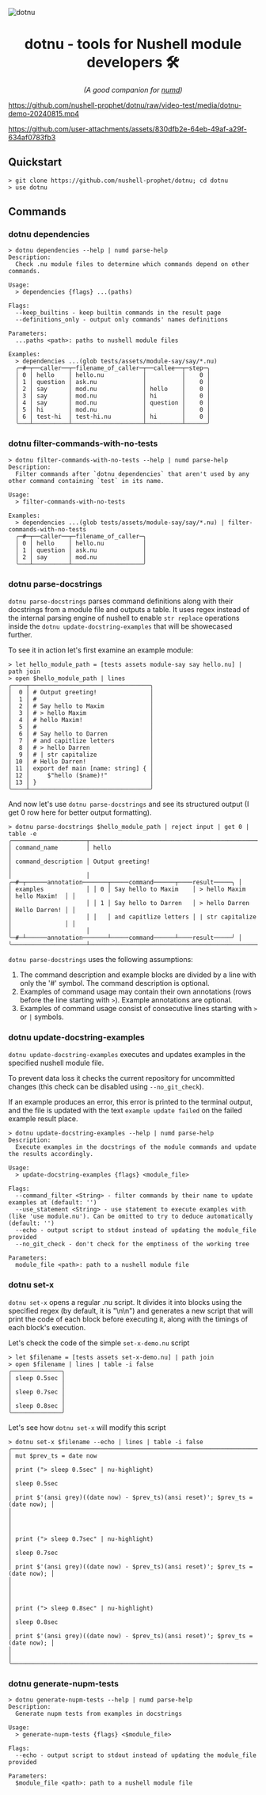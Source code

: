 ![dotnu](https://github.com/user-attachments/assets/4fb74e46-f75b-4155-8e61-8ff75db66117)

<h1 align="center"><strong>dotnu - tools for Nushell module developers 🛠️</strong></h1>

<p align="center"><em>(A good companion for <a href="https://github.com/nushell-prophet/numd">numd</a>)</em></p>

https://github.com/nushell-prophet/dotnu/raw/video-test/media/dotnu-demo-20240815.mp4

https://github.com/user-attachments/assets/830dfb2e-64eb-49af-a29f-634af0783fb3

## Quickstart

```nushell no-run
> git clone https://github.com/nushell-prophet/dotnu; cd dotnu
> use dotnu
```

## Commands

### dotnu dependencies

```nushell
> dotnu dependencies --help | numd parse-help
Description:
  Check .nu module files to determine which commands depend on other commands.

Usage:
  > dependencies {flags} ...(paths)

Flags:
  --keep_builtins - keep builtin commands in the result page
  --definitions_only - output only commands' names definitions

Parameters:
  ...paths <path>: paths to nushell module files

Examples:
  > dependencies ...(glob tests/assets/module-say/say/*.nu)
  ╭─#─┬──caller──┬─filename_of_caller─┬──callee──┬─step─╮
  │ 0 │ hello    │ hello.nu           │          │    0 │
  │ 1 │ question │ ask.nu             │          │    0 │
  │ 2 │ say      │ mod.nu             │ hello    │    0 │
  │ 3 │ say      │ mod.nu             │ hi       │    0 │
  │ 4 │ say      │ mod.nu             │ question │    0 │
  │ 5 │ hi       │ mod.nu             │          │    0 │
  │ 6 │ test-hi  │ test-hi.nu         │ hi       │    0 │
  ╰───┴──────────┴────────────────────┴──────────┴──────╯
```

### dotnu filter-commands-with-no-tests

```nushell
> dotnu filter-commands-with-no-tests --help | numd parse-help
Description:
  Filter commands after `dotnu dependencies` that aren't used by any other command containing `test` in its name.

Usage:
  > filter-commands-with-no-tests

Examples:
  > dependencies ...(glob tests/assets/module-say/say/*.nu) | filter-commands-with-no-tests
  ╭─#─┬──caller──┬─filename_of_caller─╮
  │ 0 │ hello    │ hello.nu           │
  │ 1 │ question │ ask.nu             │
  │ 2 │ say      │ mod.nu             │
  ╰───┴──────────┴────────────────────╯
```

### dotnu parse-docstrings

`dotnu parse-docstrings` parses command definitions along with their docstrings from a module file and outputs a table. It uses regex instead of the internal parsing engine of nushell to enable `str replace` operations inside the `dotnu update-docstring-examples` that will be showecased further.

To see it in action let's first examine an example module:

```nushell
> let hello_module_path = [tests assets module-say say hello.nu] | path join
> open $hello_module_path | lines
╭────┬──────────────────────────────────╮
│  0 │ # Output greeting!               │
│  1 │ #                                │
│  2 │ # Say hello to Maxim             │
│  3 │ # > hello Maxim                  │
│  4 │ # hello Maxim!                   │
│  5 │ #                                │
│  6 │ # Say hello to Darren            │
│  7 │ # and capitlize letters          │
│  8 │ # > hello Darren                 │
│  9 │ # | str capitalize               │
│ 10 │ # Hello Darren!                  │
│ 11 │ export def main [name: string] { │
│ 12 │     $"hello ($name)!"            │
│ 13 │ }                                │
╰────┴──────────────────────────────────╯
```

And now let's use `dotnu parse-docstrings` and see its structured output (I get 0 row here for better output formatting).

```nushell
> dotnu parse-docstrings $hello_module_path | reject input | get 0 | table -e
╭─────────────────────┬──────────────────────────────────────────────────────────────────╮
│ command_name        │ hello                                                            │
│ command_description │ Output greeting!                                                 │
│                     │ ╭─#─┬──────annotation───────┬─────command──────┬────result─────╮ │
│ examples            │ │ 0 │ Say hello to Maxim    │ > hello Maxim    │ hello Maxim!  │ │
│                     │ │ 1 │ Say hello to Darren   │ > hello Darren   │ Hello Darren! │ │
│                     │ │   │ and capitlize letters │ | str capitalize │               │ │
│                     │ ╰─#─┴──────annotation───────┴─────command──────┴────result─────╯ │
╰─────────────────────┴──────────────────────────────────────────────────────────────────╯
```

`dotnu parse-docstrings` uses the following assumptions:

1. The command description and example blocks are divided by a line with only the '#' symbol. The command description is optional.
2. Examples of command usage may contain their own annotations (rows before the line starting with `>`). Example annotations are optional.
3. Examples of command usage consist of consecutive lines starting with `>` or `|` symbols.

### dotnu update-docstring-examples

`dotnu update-docstring-examples` executes and updates examples in the specified nushell module file.

To prevent data loss it checks the current repository for uncommitted changes (this check can be disabled using `--no_git_check`).

If an example produces an error, this error is printed to the terminal output, and the file is updated with the text `example update failed` on the failed example result place.

```nushell
> dotnu update-docstring-examples --help | numd parse-help
Description:
  Execute examples in the docstrings of the module commands and update the results accordingly.

Usage:
  > update-docstring-examples {flags} <module_file>

Flags:
  --command_filter <String> - filter commands by their name to update examples at (default: '')
  --use_statement <String> - use statement to execute examples with (like 'use module.nu'). Can be omitted to try to deduce automatically (default: '')
  --echo - output script to stdout instead of updating the module_file provided
  --no_git_check - don't check for the emptiness of the working tree

Parameters:
  module_file <path>: path to a nushell module file
```

### dotnu set-x

`dotnu set-x` opens a regular .nu script. It divides it into blocks using the specified regex (by default, it is "\n\n") and generates a new script that will print the code of each block before executing it, along with the timings of each block's execution.

Let's check the code of the simple `set-x-demo.nu` script

```nushell
> let $filename = [tests assets set-x-demo.nu] | path join
> open $filename | lines | table -i false
╭──────────────╮
│ sleep 0.5sec │
│              │
│ sleep 0.7sec │
│              │
│ sleep 0.8sec │
╰──────────────╯
```

Let's see how `dotnu set-x` will modify this script

```nushell
> dotnu set-x $filename --echo | lines | table -i false
╭─────────────────────────────────────────────────────────────────────────────────╮
│ mut $prev_ts = date now                                                         │
│ print ("> sleep 0.5sec" | nu-highlight)                                         │
│ sleep 0.5sec                                                                    │
│ print $'(ansi grey)((date now) - $prev_ts)(ansi reset)'; $prev_ts = (date now); │
│                                                                                 │
│                                                                                 │
│ print ("> sleep 0.7sec" | nu-highlight)                                         │
│ sleep 0.7sec                                                                    │
│ print $'(ansi grey)((date now) - $prev_ts)(ansi reset)'; $prev_ts = (date now); │
│                                                                                 │
│                                                                                 │
│ print ("> sleep 0.8sec" | nu-highlight)                                         │
│ sleep 0.8sec                                                                    │
│ print $'(ansi grey)((date now) - $prev_ts)(ansi reset)'; $prev_ts = (date now); │
│                                                                                 │
╰─────────────────────────────────────────────────────────────────────────────────╯
```

### dotnu generate-nupm-tests

```nushell
> dotnu generate-nupm-tests --help | numd parse-help
Description:
  Generate nupm tests from examples in docstrings

Usage:
  > generate-nupm-tests {flags} <$module_file>

Flags:
  --echo - output script to stdout instead of updating the module_file provided

Parameters:
  $module_file <path>: path to a nushell module file
```
